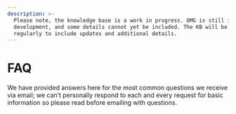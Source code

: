 ```yaml
---
description: >-
  Please note, the knowledge base is a work in progress. OMG is still in
  development, and some details cannot yet be included. The KB will be revised
  regularly to include updates and additional details.
---
```


# FAQ

We have provided answers here for the most common questions we receive via email; we can’t personally respond to each and every request for basic information so please read before emailing with questions.

